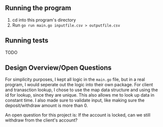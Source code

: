 ## Running the program
1. cd into this program's directory
2. Run `go run main.go inputfile.csv > outputfile.csv`

## Running tests
TODO

## Design Overview/Open Questions
For simplicity purposes, I kept all logic in the `main.go` file, but in a real program, I would seperate out the logic into their own package. For client and tranasction lookup, I chose to use the map data structure and using the id for lookup, since they are unique. This also allows me to look up data in constant time. I also made sure to validate input, like making sure the deposit/withdraw amount is more than 0.

An open question for this project is: If the account is locked, can we still withdraw from the client's account?